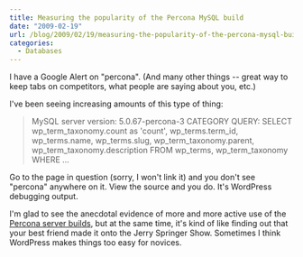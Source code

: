 ```yaml
---
title: Measuring the popularity of the Percona MySQL build
date: "2009-02-19"
url: /blog/2009/02/19/measuring-the-popularity-of-the-percona-mysql-build/
categories:
  - Databases
---
```

I have a Google Alert on "percona". (And many other things -- great way to keep tabs on competitors, what people are saying about you, etc.)

I've been seeing increasing amounts of this type of thing:

> MySQL server version: 5.0.67-percona-3 CATEGORY QUERY: SELECT wp\_term\_taxonomy.count as 'count', wp\_terms.term\_id, wp\_terms.name, wp\_terms.slug, wp\_term\_taxonomy.parent, wp\_term\_taxonomy.description FROM wp\_terms, wp\_term_taxonomy WHERE ... 

Go to the page in question (sorry, I won't link it) and you don't see "percona" anywhere on it. View the source and you do. It's WordPress debugging output.

I'm glad to see the anecdotal evidence of more and more active use of the [Percona server builds](http://www.percona.com/percona-lab.html), but at the same time, it's kind of like finding out that your best friend made it onto the Jerry Springer Show. Sometimes I think WordPress makes things too easy for novices.


